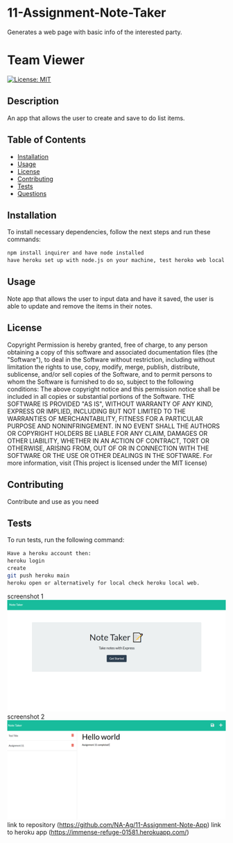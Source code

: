 # 11-Assignment-Note-Taker
Generates a web page with basic info of the interested party. 

# Team Viewer
[![License: MIT](https://img.shields.io/badge/License-MIT-yellow.svg)](https://opensource.org/licenses/MIT)
## Description
An app that allows the user to create and save to do list items. 
## Table of Contents 
- [Installation](#installation)
- [Usage](#usage)
- [License](#license)
- [Contributing](#contributing)
- [Tests](#tests)
- [Questions](#questions)
## Installation
To install necessary dependencies, follow the next steps and run these commands:
```bash
npm install inquirer and have node installed
have heroku set up with node.js on your machine, test heroko web local for issues. 
```
## Usage
Note app that allows the user to input data and have it saved, the user is able to update and remove the items in their notes.  

## License
    
  Copyright <YEAR> <COPYRIGHT HOLDER>
  Permission is hereby granted, free of charge, to any person obtaining a copy of this software and associated documentation files (the "Software"), to deal in the Software without restriction, including without limitation the rights to use, copy, modify, merge, publish, distribute, sublicense, and/or sell copies of the Software, and to permit persons to whom the Software is furnished to do so, subject to the following conditions:
  The above copyright notice and this permission notice shall be included in all copies or substantial portions of the Software.
  THE SOFTWARE IS PROVIDED "AS IS", WITHOUT WARRANTY OF ANY KIND, EXPRESS OR IMPLIED, INCLUDING BUT NOT LIMITED TO THE WARRANTIES OF MERCHANTABILITY, FITNESS FOR A PARTICULAR PURPOSE AND NONINFRINGEMENT. IN NO EVENT SHALL THE AUTHORS OR COPYRIGHT HOLDERS BE LIABLE FOR ANY CLAIM, DAMAGES OR OTHER LIABILITY, WHETHER IN AN ACTION OF CONTRACT, TORT OR OTHERWISE, ARISING FROM, OUT OF OR IN CONNECTION WITH THE SOFTWARE OR THE USE OR OTHER DEALINGS IN THE SOFTWARE.
  For more information, visit (This project is licensed under the MIT license)
  
  
## Contributing
Contribute and use as you need
## Tests
To run tests, run the following command:
```bash
Have a heroku account then:
heroku login
create
git push heroku main
heroku open or alternatively for local check heroku local web. 
```
screenshot 1  ![](./images/11-screenshot-1.PNG)
screenshot 2  ![](./images/11-screenshot-2.PNG)
link to repository (https://github.com/NA-Ag/11-Assignment-Note-App)
link to heroku app (https://immense-refuge-01581.herokuapp.com/)
